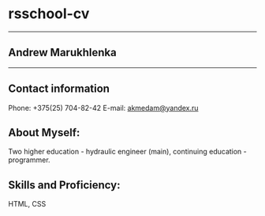 # rsschool-cv
*****
## Andrew Marukhlenka
----
## Contact information

Phone: +375(25) 704-82-42
E-mail: akmedam@yandex.ru
## About Myself:
Two higher education - hydraulic engineer (main), continuing education - programmer. 
## Skills and Proficiency:
HTML, CSS
